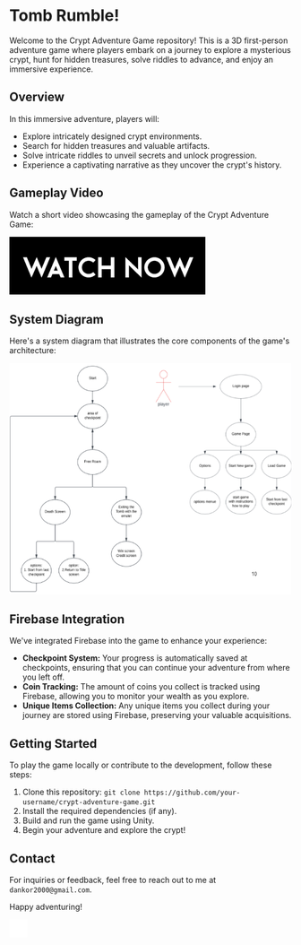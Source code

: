 # Tomb Rumble!

Welcome to the Crypt Adventure Game repository! This is a 3D first-person adventure game where players embark on a journey to explore a mysterious crypt, hunt for hidden treasures, solve riddles to advance, and enjoy an immersive experience.

## Overview

In this immersive adventure, players will:

- Explore intricately designed crypt environments.
- Search for hidden treasures and valuable artifacts.
- Solve intricate riddles to unveil secrets and unlock progression.
- Experience a captivating narrative as they uncover the crypt's history.



## Gameplay Video

Watch a short video showcasing the gameplay of the Crypt Adventure Game:

[![Gameplay Video](images/Screenshot%202023-08-16%20144803.png)](https://drive.google.com/file/d/1ftVGOQEmRLYHHBNr8oXLiTkcUEs7DDDG/view?usp=drive_link)


## System Diagram

Here's a system diagram that illustrates the core components of the game's architecture:

![System Diagram](images/Screenshot%202023-08-16%20130204.png)

## Firebase Integration

We've integrated Firebase into the game to enhance your experience:

- **Checkpoint System:** Your progress is automatically saved at checkpoints, ensuring that you can continue your adventure from where you left off.
- **Coin Tracking:** The amount of coins you collect is tracked using Firebase, allowing you to monitor your wealth as you explore.
- **Unique Items Collection:** Any unique items you collect during your journey are stored using Firebase, preserving your valuable acquisitions.

## Getting Started

To play the game locally or contribute to the development, follow these steps:

1. Clone this repository: `git clone https://github.com/your-username/crypt-adventure-game.git`
2. Install the required dependencies (if any).
3. Build and run the game using Unity.
4. Begin your adventure and explore the crypt!


## Contact

For inquiries or feedback, feel free to reach out to me  at `dankor2000@gmail.com`.

Happy adventuring!

![Unity Logo](images/d_UnityLogo.png)

